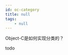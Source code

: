 ```yaml
---
id: oc-category
title: null
tags:
    - null
---
```


<!--front-->
Object-C是如何实现分类的？

<!--back-->
todo

